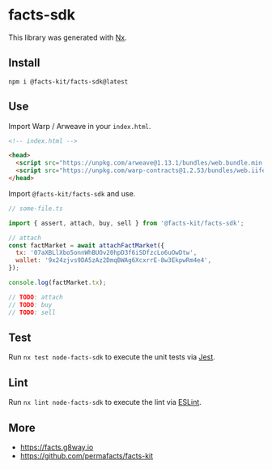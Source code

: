 # facts-sdk

This library was generated with [Nx](https://nx.dev).

## Install

`npm i @facts-kit/facts-sdk@latest`

## Use

Import Warp / Arweave in your `index.html`.

```html
<!-- index.html -->

<head>
  <script src="https://unpkg.com/arweave@1.13.1/bundles/web.bundle.min.js"></script>
  <script src="https://unpkg.com/warp-contracts@1.2.53/bundles/web.iife.bundle.min.js"></script>
</head>
```

Import `@facts-kit/facts-sdk` and use.

```js
// some-file.ts

import { assert, attach, buy, sell } from '@facts-kit/facts-sdk';

// attach
const factMarket = await attachFactMarket({
  tx: '07aXBLlXbo5onnWhBUOv20hpD3f6iSDfzcLo6uOwDtw',
  wallet: '9x24zjvs9DA5zAz2DmqBWAg6XcxrrE-8w3EkpwRm4e4',
});

console.log(factMarket.tx);

// TODO: attach
// TODO: buy
// TODO: sell
```

## Test

Run `nx test node-facts-sdk` to execute the unit tests via [Jest](https://jestjs.io).

## Lint

Run `nx lint node-facts-sdk` to execute the lint via [ESLint](https://eslint.org/).

## More

- https://facts.g8way.io
- https://github.com/permafacts/facts-kit
